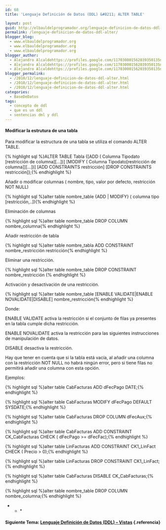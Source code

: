```yaml
---
id: 68
title: 'Lenguaje Definición de Datos (DDL) &#8211; ALTER TABLE'

layout: post
guid: http://elbauldelprogramador.org/lenguaje-definicion-de-datos-ddl-alter-table/
permalink: /lenguaje-definicion-de-datos-ddl-alter/
blogger_blog:
  - www.elbauldelprogramador.org
  - www.elbauldelprogramador.org
  - www.elbauldelprogramador.org
blogger_author:
  - Alejandro Alcaldehttps://profiles.google.com/117030001562039350135noreply@blogger.com
  - Alejandro Alcaldehttps://profiles.google.com/117030001562039350135noreply@blogger.com
  - Alejandro Alcaldehttps://profiles.google.com/117030001562039350135noreply@blogger.com
blogger_permalink:
  - /2010/12/lenguaje-definicion-de-datos-ddl-alter.html
  - /2010/12/lenguaje-definicion-de-datos-ddl-alter.html
  - /2010/12/lenguaje-definicion-de-datos-ddl-alter.html
categories:
  - BaseDeDatos
tags:
  - concepto de ddl
  - que es un ddl
  - sentencias dml y ddl
---
```

<div class="icosql">
</div>

#### Modificar la estrutura de una tabla

Para modificar la estructura de una tabla se utiliza el comando ALTER TABLE.

{% highlight sql %}ALTER TABLE Tabla
 {[ADD       ( Columna Tipodato [restricción de columna][…])]
 [MODIFY ( Columna Tipodato[restricción de columna]][…])]
 [ADD CONSTRAINTS restricción]
 [DROP CONSTRAINTS restricción]};{% endhighlight %}

  
<!--more-->

  
Añadir o modificar columnas ( nombre, tipo, valor por defecto, restricción NOT NULL)

{% highlight sql %}alter table nombre_table {ADD | MODIFY} ( columna tipo [restricción,..]){% endhighlight %}

Eliminación de columnas

{% highlight sql %}alter table nombre_table DROP COLUMN nombre_columna{% endhighlight %}

Añadir restricción de tabla

{% highlight sql %}alter table nombre_tabla ADD CONSTRAINT nombre_restricción restricción{% endhighlight %}

Eliminar una restricción.

{% highlight sql %}alter table nombre_table DROP CONSTRAINT nombre_restricción {% endhighlight %}

Activación y desactivación de una restricción.

{% highlight sql %}alter table nombre_table [ENABLE VALIDATE|ENABLE NOVALIDATE|DISABLE] nombre_restricción{% endhighlight %}

Donde:

ENABLE VALIDATE activa la restricción si el conjunto de filas ya presentes en la tabla cumple dicha restricción.

ENABLE NOVALIDATE activa la restricción para las siguientes instrucciones de manipulación de datos.

DISABLE desactiva la restricción.

Hay que tener en cuenta que si la tabla está vacía, al añadir una columna con la restricción NOT NULL no habrá ningún error, pero si tiene filas no permitirá añadir una columna con esta opción. 

Ejemplos:

{% highlight sql %}alter table CabFacturas ADD dFecPago DATE;{% endhighlight %}



{% highlight sql %}alter table CabFacturas MODIFY dFecPago DEFAULT SYSDATE;{% endhighlight %}



{% highlight sql %}alter table CabFacturas DROP COLUMN dFecAux;{% endhighlight %}



{% highlight sql %}alter table CabFacturas ADD CONSTRAINT CK_CabFacturas CHECK ( dFecPago >= dFecFac);{% endhighlight %}



{% highlight sql %}alter table LinFacturas ADD CONSTRAINT CK1_LinFact CHECK ( Precio > 0);{% endhighlight %}



{% highlight sql %}alter table LinFacturas DROP CONSTRAINT CK1_LinFact;{% endhighlight %}



{% highlight sql %}alter table CabFacturas DISABLE CK_CabFacturas;{% endhighlight %}



{% highlight sql %}alter table nombre_table DROP COLUMN nombre_columna;{% endhighlight %}



* * *</p> 

#### Siguiente Tema: [Lenguaje Definición de Datos (DDL) &#8211; Vistas][1] {.referencia}



 [1]: http://elbauldelprogramador.com/lenguaje-definicion-de-datos-ddl-vistas/